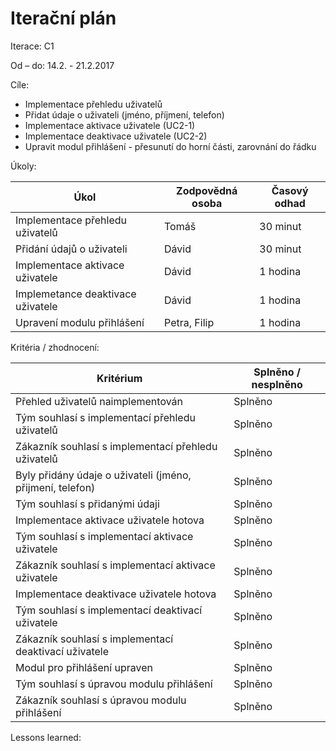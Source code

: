 <h1>Iterační plán</h1>
Iterace:  C1

Od – do: 14.2. - 21.2.2017


Cíle:
- Implementace přehledu uživatelů
- Přidat údaje o uživateli (jméno, příjmení, telefon)
- Implementace aktivace uživatele (UC2-1)
- Implementace deaktivace uživatele (UC2-2)
- Upravit modul přihlášení - přesunutí do horní části, zarovnání do řádku

Úkoly:

|Úkol|	Zodpovědná osoba|	Časový odhad|
|---|---|---|
|Implementace přehledu uživatelů|Tomáš|30 minut|
|Přidání údajů o uživateli|Dávid|30 minut|
|Implementace aktivace uživatele|Dávid|1 hodina|
|Implemetance deaktivace uživatele|Dávid|1 hodina|
|Upravení modulu přihlášení|Petra, Filip|1 hodina|

Kritéria / zhodnocení:

|Kritérium	|Splněno / nesplněno|
|---|---|
|Přehled uživatelů naimplementován|Splněno|
|Tým souhlasí s implementací přehledu uživatelů|Splněno|
|Zákazník souhlasí s implementací přehledu uživatelů|Splněno|
|Byly přidány údaje o uživateli (jméno, přijmení, telefon)|Splněno|
|Tým souhlasí s přidanými údaji|Splněno|
|Implementace aktivace uživatele hotova|Splněno|
|Tým souhlasí s implementací aktivace uživatele|Splněno|
|Zákazník souhlasí s implementací aktivace uživatele|Splněno|
|Implementace deaktivace uživatele hotova|Splněno|
|Tým souhlasí s implementací deaktivací uživatele|Splněno|
|Zákazník souhlasí s implementací deaktivací uživatele|Splněno|
|Modul pro přihlášení upraven|Splněno|
|Tým souhlasí s úpravou modulu přihlášení|Splněno|
|Zákazník souhlasí s úpravou modulu přihlášení|Splněno|

Lessons learned:

